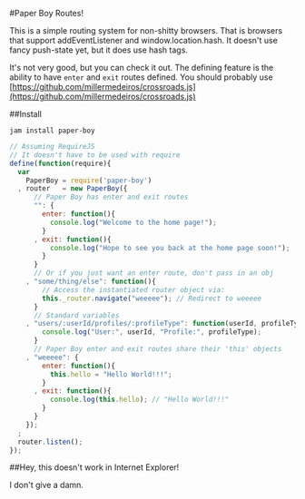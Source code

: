#Paper Boy Routes!

This is a simple routing system for non-shitty browsers. That is browsers that support addEventListener and window.location.hash. It doesn't use fancy push-state yet, but it does use hash tags.

It's not very good, but you can check it out. The defining feature is the ability to have ```enter``` and ```exit``` routes defined. You should probably use [https://github.com/millermedeiros/crossroads.js](https://github.com/millermedeiros/crossroads.js)

##Install

```
jam install paper-boy
```

```javascript
// Assuming RequireJS
// It doesn't have to be used with require
define(function(require){
  var
    PaperBoy = require('paper-boy')
  , router   = new PaperBoy({
      // Paper Boy has enter and exit routes
      "": {
        enter: function(){
          console.log("Welcome to the home page!");
        }
      , exit: function(){
          console.log("Hope to see you back at the home page soon!");
        }
      }
      // Or if you just want an enter route, don't pass in an obj
    , "some/thing/else": function(){
        // Access the instantiated router object via:
        this._router.navigate("weeeee"); // Redirect to weeeee
      }
      // Standard variables
    , "users/:userId/profiles/:profileType": function(userId, profileType){
        console.log("User:", userId, "Profile:", profileType);
      }
      // Paper Boy enter and exit routes share their 'this' objects
    , "weeeee": {
        enter: function(){
          this.hello = "Hello World!!!";
        }
      , exit: function(){
          console.log(this.hello); // "Hello World!!!"
        }
      }
    });
  ;
  router.listen();
});
```

##Hey, this doesn't work in Internet Explorer!

I don't give a damn.

